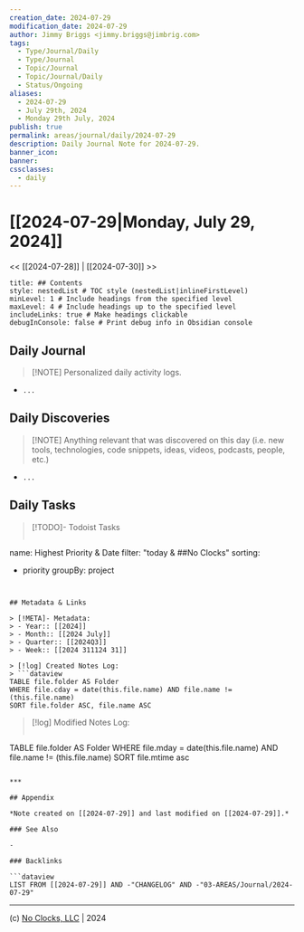 ```yaml
---
creation_date: 2024-07-29
modification_date: 2024-07-29
author: Jimmy Briggs <jimmy.briggs@jimbrig.com>
tags:
  - Type/Journal/Daily
  - Type/Journal
  - Topic/Journal
  - Topic/Journal/Daily
  - Status/Ongoing
aliases:
  - 2024-07-29
  - July 29th, 2024
  - Monday 29th July, 2024
publish: true
permalink: areas/journal/daily/2024-07-29
description: Daily Journal Note for 2024-07-29.
banner_icon:
banner:
cssclasses:
  - daily
---
```



# [[2024-07-29|Monday, July 29, 2024]]

<< [[2024-07-28]] | [[2024-07-30]] >>

```table-of-contents
title: ## Contents 
style: nestedList # TOC style (nestedList|inlineFirstLevel)
minLevel: 1 # Include headings from the specified level
maxLevel: 4 # Include headings up to the specified level
includeLinks: true # Make headings clickable
debugInConsole: false # Print debug info in Obsidian console
```

## Daily Journal

> [!NOTE] Personalized daily activity logs.

- `...`

## Daily Discoveries

> [!NOTE] Anything relevant that was discovered on this day (i.e. new tools, technologies, code snippets, ideas, videos, podcasts, people, etc.)

- `...`

## Daily Tasks

> [!TODO]- Todoist Tasks
> ```todoist
name: Highest Priority & Date
filter: "today & ##No Clocks"
sorting:
   - priority
groupBy: project
```


## Metadata & Links

> [!META]- Metadata:
> - Year:: [[2024]]
> - Month:: [[2024 July]]
> - Quarter:: [[2024Q3]]
> - Week:: [[2024 311124 31]]

> [!log] Created Notes Log:
> ```dataview
TABLE file.folder AS Folder
WHERE file.cday = date(this.file.name) AND file.name != (this.file.name)
SORT file.folder ASC, file.name ASC
```

> [!log] Modified Notes Log:
> ```dataview
TABLE file.folder AS Folder
WHERE file.mday = date(this.file.name) AND file.name != (this.file.name)
SORT file.mtime asc
```

***

## Appendix

*Note created on [[2024-07-29]] and last modified on [[2024-07-29]].*

### See Also

- 

### Backlinks

```dataview
LIST FROM [[2024-07-29]] AND -"CHANGELOG" AND -"03-AREAS/Journal/2024-07-29"
```

***

(c) [No Clocks, LLC](https://github.com/noclocks) | 2024




